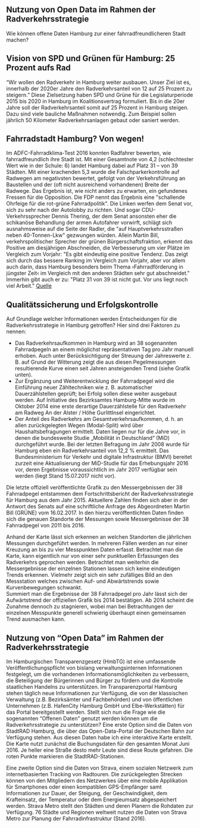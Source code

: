## Nutzung von Open Data im Rahmen der Radverkehrsstrategie
Wie können offene Daten Hamburg zur einer fahrradfreundlicheren Stadt machen?

## Vision von SPD und Grünen für Hamburg: 25 Prozent aufs Rad

“Wir wollen den Radverkehr in Hamburg weiter ausbauen. Unser Ziel ist es, innerhalb der 2020er Jahre den Radverkehrsanteil von 12 auf 25 Prozent zu steigern.” Diese Zielsetzung haben SPD und Grüne für die Legislaturperiode 2015 bis 2020 in Hamburg im Koalitionsvertrag formuliert. Bis in die 20er Jahre soll der Radverkehrsanteil somit auf 25 Prozent in Hamburg steigen. Dazu sind viele bauliche Maßnahmen notwendig. Zum Beispiel sollen jährlich 50 Kilometer Radverkehrsanlagen gebaut oder saniert werden.

## Fahrradstadt Hamburg? Von wegen!

Im ADFC-Fahrradklima-Test 2016 konnten Radfahrer bewerten, wie fahrradfreundlich ihre Stadt ist. Mit einer Gesamtnote von 4,2 (schlechtester Wert wie in der Schule: 6) landet Hamburg dabei auf Platz 31 – von 39 Städten. Mit einer krachenden 5,3 wurde die Falschparkerkontrolle auf Radwegen am negativsten bewertet, gefolgt von der Verkehrsführung an Baustellen und der (oft nicht ausreichend vorhandenen) Breite der Radwege. Das Ergebnis ist, wie nicht anders zu erwarten, ein gefundenes Fressen für die Opposition. Die FDP nennt das Ergebnis eine "schallende Ohrfeige für die rot-grüne Fahrradpolitik". Die Linken werfen dem Senat vor, sich zu sehr nach der Autolobby zu richten. Und sogar CDU-Verkehrssprecher Dennis Thering, der dem Senat ansonsten eher die schikanöse Behandlung der armen Autofahrer vorwirft, schlägt sich ausnahmsweise auf die Seite der Radler, die "auf Hauptverkehrsstraßen neben 40-Tonnen-Lkw" gezwungen würden. Allein Martin Bill, verkehrspolitischer Sprecher der grünen Bürgerschaftsfraktion, erkennt das Positive am diesjährigen Abschneiden, die Verbesserung um vier Plätze im Vergleich zum Vorjahr: "Es gibt eindeutig eine positive Tendenz. Das zeigt sich durch das bessere Ranking im Vergleich zum Vorjahr, aber vor allem auch darin, dass Hamburg besonders beim Thema ›Fahrradförderung in jüngster Zeit‹ im Vergleich mit den anderen Städten sehr gut abschneidet." Immerhin gibt auch er zu: "Platz 31 von 39 ist nicht gut. Vor uns liegt noch viel Arbeit." [Quelle](http://www.zeit.de/hamburg/stadtleben/2017-05/elbvertiefung-22-05-2017 )
 
## Qualitätssicherung und Erfolgskontrolle
Auf Grundlage welcher Informationen werden Entscheidungen für die Radverkehrsstrategie in Hamburg getroffen? Hier sind drei Faktoren zu nennen:
 + Das Radverkehrsaufkommen in Hamburg wird an 38 sogenannten Fahrradpegeln an einem möglichst repräsentativen Tag pro Jahr manuell erhoben. Auch unter Berücksichtigung der Streuung der Jahreswerte z. B. auf Grund der Witterung zeigt die aus diesen Pegelmessungen resultierende Kurve einen seit Jahren ansteigenden Trend (siehe Grafik unten).
  + Zur Ergänzung und Weiterentwicklung der Fahrradpegel wird die Einführung neuer Zähltechniken wie z. B. automatischer Dauerzählstellen geprüft; bei Erfolg sollen diese weiter ausgebaut werden. Auf Initiative des Bezirksamtes Hamburg-Mitte wurde im Oktober 2014 eine erste derartige Dauerzählstelle für den Radverkehr am Radweg An der Alster / Höhe GurlittInsel eingerichtet.
 + Der Anteil des Radverkehrs am Gesamtverkehrsaufkommen, d. h. an allen zurückgelegten Wegen (Modal-Split) wird über Haushaltsbefragungen ermittelt. Daten liegen nur für die Jahre vor, in denen die bundesweite Studie „Mobilität in Deutschland“ (MiD) durchgeführt wurde. Bei der letzten Befragung im Jahr 2008 wurde für Hamburg eben ein Radverkehrsanteil von 12,2 % ermittelt. Das Bundesministerium für Verkehr und digitale Infrastruktur (BMVI) bereitet zurzeit eine Aktualisierung der MiD-Studie für das Erhebungsjahr 2016 vor, deren Ergebnisse voraussichtlich im Jahr 2017 verfügbar sein werden (liegt Stand 15.07.2017 nicht vor).
  
Die letzte offiziell veröffentlichte Grafik zu den Messergebnissen der 38 Fahrradpegel entstammen dem  Fortschrittsbericht der Radverkehrsstrategie für Hamburg aus dem Jahr 2015. Aktuellere Zahlen finden sich aber in der Antwort des Senats auf eine schriftliche Anfrage des Abgeordneten Martin Bill (GRÜNE) vom 16.02.2017. In den hierzu veröffentlichten Daten finden sich die genauen Standorte der Messungen sowie Messergebnisse der 38 Fahrradpegel von 2011 bis 2016.

Anhand der Karte lässt sich erkennen an welchen Standorten die jährlichen Messungen durchgeführt werden. In mehreren Fällen werden an nur einer Kreuzung an bis zu vier Messpunkten Daten erfasst. Betrachtet man die Karte, kann eigentlich nur von einer sehr punktuellen Erfassungen des Radverkehrs geprochen werden. Betrachtet man weiterhin die Messergebnisse der einzelnen Stationen lassen sich keine eindeutigen Trends erkennen. Vielmehr zeigt sich ein sehr zufälliges Bild an den Messstation welches zwischen Auf- und Abwärtstrends sowie Kurvenbewegungen schwankt.                                      
Summiert man die Ergebnisse der 38 Fahrradpegel pro Jahr lässt sich der Aufwärtstrend der offiziellen Grafik bis 2014 bestätigen. Ab 2014 scheint die Zunahme dennoch zu stagnieren, wobei man bei Betrachtungen der einzelnen Messpunkte generell schwierig überhaupt einen gemeinsamen Trend ausmachen kann.

## Nutzung von “Open Data” im Rahmen der  Radverkehrsstrategie
Im Hamburgischen Transparenzgesetz (HmbTG) ist eine umfassende Veröffentlichungspflicht von bislang verwaltungsinternen Informationen festgelegt, um die vorhandenen Informationsmöglichkeiten zu verbessern, die Beteiligung der Bürgerinnen und Bürger zu fördern und die Kontrolle staatlichen Handelns zu unterstützen. Im Transparenzportal Hamburg stehen täglich neue Informationen zur Verfügung, die von der klassischen Verwaltung (z.B. Bezirksämter und Fachbehörden) und von öffentlichen Unternehmen (z.B. HafenCity Hamburg GmbH und Elbe-Werkstätten) für das Portal bereitgestellt werden.
Stellt sich nun die Frage wie die sogenannten “Offenen Daten” genutzt werden können um die Radverkehrsstrategie zu unterstützen? Eine erste Option sind die Daten von StadtRAD Hamburg, die über das Open-Data-Portal der Deutschen Bahn zur Verfügung stehen. Aus diesen Daten habe ich eine interaktive Karte erstellt. Die Karte nutzt zunächst die Buchungsdaten für den gesamten Monat Juni 2016. Je heller eine Straße desto mehr Leute sind diese Route gefahren. Die roten Punkte markieren die StadtRAD-Stationen.

Eine zweite Option sind die Daten von Strava, einem sozialen Netzwerk zum internetbasierten Tracking von Radtouren. Die zurückgelegten Strecken können von den Mitgliedern des Netzwerkes über eine mobile Applikation für Smartphones oder einen kompatiblen GPS-Empfänger samt Informationen zur Dauer, der Steigung, der Geschwindigkeit, dem Krafteinsatz, der Temperatur oder dem Energieumsatz abgespeichert werden. Strava Metro stellt den Städten und deren Planern die Rohdaten zur Verfügung. 76 Städte und Regionen weltweit nutzen die Daten von Strava Metro zur Planung der Fahrradinfrastruktur (Stand 2016).
